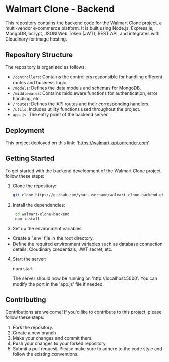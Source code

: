# Walmart Clone - Backend

This repository contains the backend code for the Walmart Clone project, a multi-vendor e-commerce platform. It is built using Node.js, Express.js, MongoDB, bcrypt, JSON Web Token (JWT), REST API, and integrates with Cloudinary for image hosting.

## Repository Structure

The repository is organized as follows:

- `/controllers`: Contains the controllers responsible for handling different routes and business logic.
- `/models`: Defines the data models and schemas for MongoDB.
- `/middlewares`: Contains middleware functions for authentication, error handling, etc.
- `/routes`: Defines the API routes and their corresponding handlers.
- `/utils`: Includes utility functions used throughout the project.
- `app.js`: The entry point of the backend server.
<!-- - `/config`: Contains configuration files for environment variables, database connection, etc. -->

## Deployment
This project deployed on this link: 'https://walmart-api.onrender.com'

## Getting Started

To get started with the backend development of the Walmart Clone project, follow these steps:

1. Clone the repository:

   ```bash
   git clone https://github.com/your-username/walmart-clone-backend.git

2. Install the dependencies:
   
   ```bash
    cd walmart-clone-backend
    npm install

3. Set up the environment variables:

  * Create a '.env' file in the root directory.
  * Define the required environment variables such as database connection details, Cloudinary credentials, JWT secret, etc.

4. Start the server:

    npm start
    
   The server should now be running on 'http://localhost:5000'. You can modify the port in the 'app.js' file if needed.
   
<!--## API Documentation
For detailed information about the API routes and their usage, please refer to the API documentation. You can find the documentation in the API Documentation file. -->

## Contributing
Contributions are welcome! If you'd like to contribute to this project, please follow these steps:

 1. Fork the repository.
 2. Create a new branch.
 3. Make your changes and commit them.
 4. Push your changes to your forked repository.
 5. Submit a pull request.
Please make sure to adhere to the code style and follow the existing conventions.
